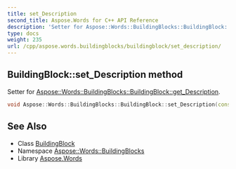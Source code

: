 ```yaml
---
title: set_Description
second_title: Aspose.Words for C++ API Reference
description: 'Setter for Aspose::Words::BuildingBlocks::BuildingBlock::get_Description.'
type: docs
weight: 235
url: /cpp/aspose.words.buildingblocks/buildingblock/set_description/
---
```

## BuildingBlock::set_Description method


Setter for [Aspose::Words::BuildingBlocks::BuildingBlock::get_Description](../get_description/).

```cpp
void Aspose::Words::BuildingBlocks::BuildingBlock::set_Description(const System::String &value)
```

## See Also

* Class [BuildingBlock](../)
* Namespace [Aspose::Words::BuildingBlocks](../../)
* Library [Aspose.Words](../../../)
